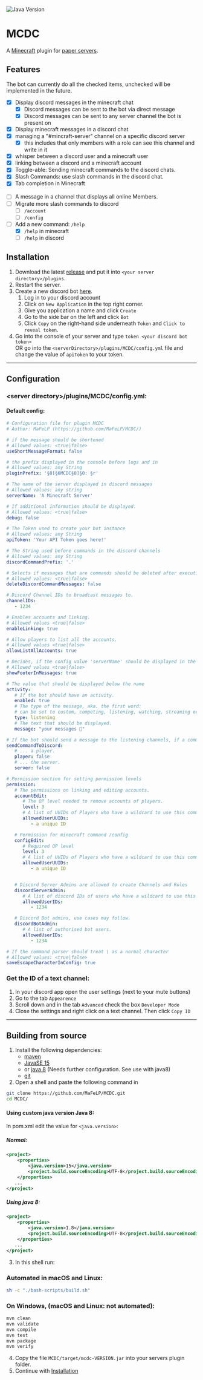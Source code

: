 ![Java Version](https://img.shields.io/badge/Java%20Version-17-blue)

# MCDC
A [Minecraft](https://www.minecraft.net) plugin for [paper servers](https://papermc.io).

## Features
The bot can currently do all the checked items, unchecked will be implemented in the future.
 - [X] Display discord messages in the minecraft chat
    - [X] Discord messages can be sent to the bot via direct message
    - [X] Discord messages can be sent to any server channel the bot is present on
 - [X] Display minecraft messages in a discord chat
 - [X] managing a "#mincraft-server" channel on a specific discord server
   - [X] this includes that only members with a role can see this channel and write in it
 - [X] whisper between a discord user and a minecraft user
 - [X] linking between a discord and a minecraft account
 - [X] Toggle-able: Sending minecraft commands to the discord chats.
 - [X] Slash Commands: use slash commands in the discord chat.
 - [X] Tab completion in Minecraft
<br><br>
 - [ ] A message in a channel that displays all online Members.
 - [ ] Migrate more slash commands to discord
   - [ ] `/account`
   - [ ] `/config`
 - [ ] Add a new command: `/help`
   - [X] `/help` in minecraft
   - [ ] `/help` in discord

## Installation
1. Download the latest [release](https://github.com/MaFeLP/MCDC/releases/) and put it into `<your server directory>/plugins`.
2. Restart the server.
3. Create a new discord bot [here](https://discord.com/developers/applications).
    1. Log in to your discord account
    2. Click on `New Application` in the top right corner.
    3. Give you application a name and click `Create`
    4. Go to the side bar on the left and click `Bot`
    5. Click `Copy` on the right-hand side underneath `Token` and `Click to reveal token`.
4. Go into the console of your server and type `token <your discord bot token>` <br>
   OR go into the `<serverDirectory>/plugins/MCDC/config.yml` file and change the value of `apiToken` to your token.

---

## Configuration
### \<server directory\>/plugins/MCDC/config.yml:
#### Default config:
```yaml
# Configuration file for plugin MCDC
# Author: MaFeLP (https://github.com/MaFeLP/MCDC/)

# if the message should be shortened
# Allowed values: <true|false>
useShortMessageFormat: false

# the prefix displayed in the console before logs and in
# Allowed values: any String
pluginPrefix: '§8[§6MCDC§8]§0: §r'

# The name of the server displayed in discord messages
# Allowed values: any string
serverName: 'A Minecraft Server'

# If additional information should be displayed.
# Allowed values: <true|false>
debug: false

# The Token used to create your bot instance
# Allowed values: any String
apiToken: 'Your API Token goes here!'

# The String used before commands in the discord channels
# Allowed values: any String
discordCommandPrefix: '.'

# Selects if messages that are commands should be deleted after execution.
# Allowed values: <true|false>
deleteDiscordCommandMessages: false

# Discord Channel IDs to broadcast messages to.
channelIDs:
   - 1234

# Enables accounts and linking.
# Allowed values <true|false>
enableLinking: true

# Allow players to list all the accounts.
# Allowed values <true|false>
allowListAllAccounts: true

# Decides, if the config value 'serverName' should be displayed in the footer of discord messages.
# Allowed values <true|false>
showFooterInMessages: true

# The value that should be displayed below the name
activity:
   # If the bot should have an activity.
   enabled: true
   # The type of the message, aka. the first word:
   # can be set to custom, competing, listening, watching, streaming or playing
   type: listening
   # The text that should be displayed.
   message: "your messages 👀"

# If the bot should send a message to the listening channels, if a command was executed by ...
sendCommandToDiscord:
   # ... a player.
   player: false
   # ... the server.
   server: false

# Permission section for setting permission levels
permission:
   # The permissions on linking and editing accounts.
   accountEdit:
      # The OP level needed to remove accounts of players.
      level: 3
      # A list of UUIDs of Players who have a wildcard to use this command.
      allowedUserUUIDs:
         - a unique ID

   # Permission for minecraft command /config
   configEdit:
      # Required OP level
      level: 3
      # A list of UUIDs of Players who have a wildcard to use this command.
      allowedUserUUIDs:
         - a unique ID


   # Discord Server Admins are allowed to create Channels and Roles
   discordServerAdmin:
      # A list of discord IDs of users who have a wildcard to use this command
      allowedUserIDs:
         - 1234

   # Discord Bot admins, use cases may follow.
   discordBotAdmin:
      # A list of authorised bot users.
      allowedUserIDs:
         - 1234

# If the command parser should treat \ as a normal character
# Allowed values: <true|false>
saveEscapeCharacterInConfig: true
```

### Get the ID of a text channel:
1. In your discord app open the user settings (next to your mute buttons)
2. Go to the tab `Appearence`
3. Scroll down and in the tab `Advanced` check the box `Developer Mode`
4. Close the settings and right click on a text channel. Then click `Copy ID`

---

## Building from source
1. Install the following dependencies:
   - [maven](https://maven.apache.org/download.cgi)
   - [JavaSE 15](https://www.oracle.com/java/technologies/javase-downloads.html)
   - or [java 8](https://java.com/en/download/) (Needs further configuration. See use with java8)
   - [git](https://git-scm.com/downloads)
2. Open a shell and paste the following command in
```bash
git clone https://github.com/MaFeLP/MCDC.git
cd MCDC/
```

#### Using custom java version Java 8:
In pom.xml edit the value for `<java.version>`:
##### Normal:
```xml
<project>
    <properties>
        <java.version>15</java.version>
        <project.build.sourceEncoding>UTF-8</project.build.sourceEncoding>
    </properties>
   ...
</project>
```
##### Using java 8:
```xml
<project>
    <properties>
        <java.version>1.8</java.version>
        <project.build.sourceEncoding>UTF-8</project.build.sourceEncoding>
    </properties>
   ...
</project>
```

3. In this shell run:
### Automated in macOS and Linux:
```bash
sh -c "./bash-scripts/build.sh"
```
### On Windows, (macOS and Linux: not automated):
```bash
mvn clean
mvn validate
mvn compile
mvn test
mvn package
mvn verify
```
4. Copy the file `MCDC/target/mcdc-VERSION.jar` into your servers plugin folder.
5. Continue with [Installation](#installation)
